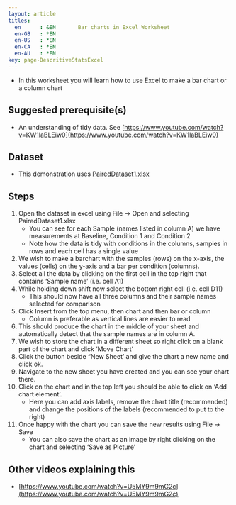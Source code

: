 ```yaml
---
layout: article
titles:
  en      : &EN       Bar charts in Excel Worksheet
  en-GB   : *EN
  en-US   : *EN
  en-CA   : *EN
  en-AU   : *EN
key: page-DescritiveStatsExcel
---
```


*	In this worksheet you will learn how to use Excel to make a bar chart or a column chart


## Suggested prerequisite(s)
*	An understanding of tidy data. See [https://www.youtube.com/watch?v=KW1laBLEiw0](https://www.youtube.com/watch?v=KW1laBLEiw0)

## Dataset
*	This demonstration uses [PairedDataset1.xlsx](https://conmeehan.github.io/PathogenDataCourse/Datasets/PairedDataset1.xslx)

## Steps
1.	Open the dataset in excel using File -> Open and selecting PairedDataset1.xlsx
    *	You can see for each Sample (names listed in column A) we have measurements at Baseline, Condition 1 and Condition 2
    *	Note how the data is tidy with conditions in the columns, samples in rows and each cell has a single value
2.	We wish to make a barchart with the samples (rows) on the x-axis, the values (cells) on the y-axis and a bar per condition (columns). 
3.	Select all the data by clicking on the first cell in the top right that contains ‘Sample name’ (i.e. cell A1)
4.	While holding down shift now select the bottom right cell (i.e. cell D11)
    *	This should now have all three columns and their sample names selected for comparison
5.	Click Insert from the top menu, then chart and then bar or column
    * Column is preferable as vertical lines are easier to read
6.	This should produce the chart in the middle of your sheet and automatically detect that the sample names are in column A. 
7.	We wish to store the chart in a different sheet so right click on a blank part of the chart and click ‘Move Chart’
8.	Click the button beside “New Sheet’ and give the chart a new name and click ok.
9.	Navigate to the new sheet you have created and you can see your chart there.
10.	Click on the chart and in the top left you should be able to click on ‘Add chart element’.
    *	Here you can add axis labels, remove the chart title (recommended) and change the positions of the labels (recommended to put to the right)
11.	Once happy with the chart you can save the new results using File -> Save
    *	You can also save the chart as an image by right clicking on the chart and selecting ‘Save as Picture’

## Other videos explaining this
* [https://www.youtube.com/watch?v=U5MY9m9mG2c](https://www.youtube.com/watch?v=U5MY9m9mG2c) 


